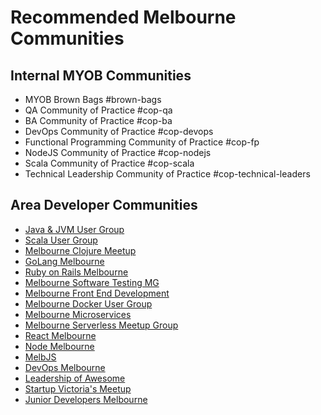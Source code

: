 # Recommended Melbourne Communities

## Internal MYOB Communities

* MYOB Brown Bags #brown-bags
* QA Community of Practice #cop-qa
* BA Community of Practice #cop-ba
* DevOps Community of Practice #cop-devops
* Functional Programming Community of Practice #cop-fp
* NodeJS Community of Practice #cop-nodejs
* Scala Community of Practice #cop-scala
* Technical Leadership Community of Practice #cop-technical-leaders

## Area Developer Communities


* [Java &amp; JVM User Group](https://www.meetup.com/en-AU/Melbourne-Java-JVM-Users-Group/)  
* [Scala User Group](https://www.meetup.com/Melbourne-Scala-User-Group/)  
* [Melbourne Clojure Meetup](https://www.meetup.com/clj-melb/)  
* [GoLang Melbourne](https://www.meetup.com/golang-mel/)  
* [Ruby on Rails Melbourne](https://www.meetup.com/Ruby-On-Rails-Oceania-Melbourne/)  
* [Melbourne Software Testing MG](https://www.meetup.com/Melbourne-Software-Testing-Meetup-Group/)  
* [Melbourne Front End Development](https://www.meetup.com/Melbourne-Front-end-Development-Meetup/)  
* [Melbourne Docker User Group](https://www.meetup.com/en-AU/Melbourne-Docker-User-Group/)
* [Melbourne Microservices](https://www.meetup.com/en-AU/Melbourne-Microservices/)
* [Melbourne Serverless Meetup Group](https://www.meetup.com/en-AU/Melbourne-Serverless-Meetup-Group/)
* [React Melbourne](https://www.meetup.com/React-Melbourne/)
* [Node Melbourne](https://www.meetup.com/NodeMelbourne/)
* [MelbJS](http://melbjs.com/)
* [DevOps Melbourne](https://www.meetup.com/en-AU/devops-melbourne/)
* [Leadership of Awesome](https://www.meetup.com/en-AU/Leadership-of-Awesome/)
* [Startup Victoria's Meetup](https://www.meetup.com/en-AU/StartupVictoria/)
* [Junior Developers Melbourne](https://www.meetup.com/en-AU/Junior-Developers-Melbourne)
